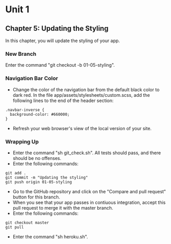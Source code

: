 # Unit 1
## Chapter 5: Updating the Styling

In this chapter, you will update the styling of your app.

### New Branch
Enter the command "git checkout -b 01-05-styling".

### Navigation Bar Color
* Change the color of the navigation bar from the default black color to dark red.  In the file app/assets/stylesheets/custom.scss, add the following lines to the end of the header section:
```
.navbar-inverse {
  background-color: #660000;
}
```
* Refresh your web browser's view of the local version of your site.

### Wrapping Up
* Enter the command "sh git_check.sh".  All tests should pass, and there should be no offenses.
* Enter the following commands:
```
git add .
git commit -m "Updating the styling"
git push origin 01-05-styling
```
* Go to the GitHub repository and click on the "Compare and pull request" button for this branch.
* When you see that your app passes in contiuous integration, accept this pull request to merge it with the master branch.
* Enter the following commands:
```
git checkout master
git pull
```
* Enter the command "sh heroku.sh".
